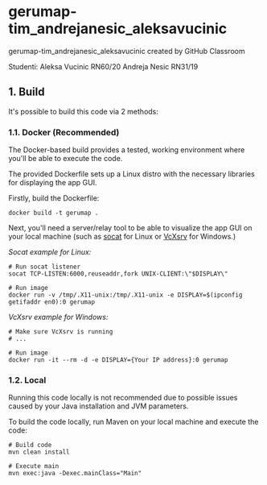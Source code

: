 # gerumap-tim_andrejanesic_aleksavucinic
gerumap-tim_andrejanesic_aleksavucinic created by GitHub Classroom

Studenti:
Aleksa Vucinic RN60/20
Andreja Nesic RN31/19

## 1. Build

It's possible to build this code via 2 methods:

### 1.1. Docker (Recommended)

The Docker-based build provides a tested, working environment where you'll be able to execute the code.

The provided Dockerfile sets up a Linux distro with the necessary libraries for displaying the app GUI.

Firstly, build the Dockerfile:

```shell
docker build -t gerumap .
```

Next, you'll need a server/relay tool to be able to visualize the app GUI on your local machine (such as [socat](https://www.redhat.com/sysadmin/getting-started-socat) for Linux or [VcXsrv](https://sourceforge.net/projects/vcxsrv/) for Windows.)

_Socat example for Linux:_

```shell
# Run socat listener
socat TCP-LISTEN:6000,reuseaddr,fork UNIX-CLIENT:\"$DISPLAY\"

# Run image
docker run -v /tmp/.X11-unix:/tmp/.X11-unix -e DISPLAY=$(ipconfig getifaddr en0):0 gerumap
```

_VcXsrv example for Windows:_

```shell
# Make sure VcXsrv is running
# ...

# Run image
docker run -it --rm -d -e DISPLAY={Your IP address}:0 gerumap
```

### 1.2. Local

Running this code locally is not recommended due to possible issues caused by your Java installation and JVM parameters.

To build the code locally, run Maven on your local machine and execute the code:

```shell
# Build code
mvn clean install

# Execute main
mvn exec:java -Dexec.mainClass="Main"
```
